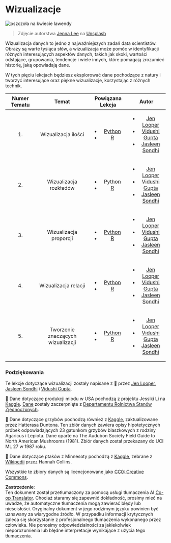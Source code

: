 <!--
CO_OP_TRANSLATOR_METADATA:
{
  "original_hash": "1441550a0d789796b2821e04f7f4cc94",
  "translation_date": "2025-08-24T00:54:41+00:00",
  "source_file": "3-Data-Visualization/README.md",
  "language_code": "pl"
}
-->
# Wizualizacje

![pszczoła na kwiecie lawendy](../../../3-Data-Visualization/images/bee.jpg)  
> Zdjęcie autorstwa <a href="https://unsplash.com/@jenna2980?utm_source=unsplash&utm_medium=referral&utm_content=creditCopyText">Jenna Lee</a> na <a href="https://unsplash.com/s/photos/bees-in-a-meadow?utm_source=unsplash&utm_medium=referral&utm_content=creditCopyText">Unsplash</a>

Wizualizacja danych to jedno z najważniejszych zadań data scientistów. Obrazy są warte tysiąca słów, a wizualizacja może pomóc w identyfikacji różnych interesujących aspektów danych, takich jak skoki, wartości odstające, grupowania, tendencje i wiele innych, które pomagają zrozumieć historię, jaką opowiadają dane.

W tych pięciu lekcjach będziesz eksplorować dane pochodzące z natury i tworzyć interesujące oraz piękne wizualizacje, korzystając z różnych technik.

| Numer Tematu | Temat | Powiązana Lekcja | Autor |
| :-----------: | :--: | :--------------: | :----: |
| 1. | Wizualizacja ilości | <ul> <li> [Python](09-visualization-quantities/README.md)</li>  <li>[R](../../../3-Data-Visualization/R/09-visualization-quantities) </li> </ul>|<ul> <li> [Jen Looper](https://twitter.com/jenlooper)</li><li> [Vidushi Gupta](https://github.com/Vidushi-Gupta)</li> <li>[Jasleen Sondhi](https://github.com/jasleen101010)</li></ul> |
| 2. | Wizualizacja rozkładów | <ul> <li> [Python](10-visualization-distributions/README.md)</li>  <li>[R](../../../3-Data-Visualization/R/10-visualization-distributions) </li> </ul>|<ul> <li> [Jen Looper](https://twitter.com/jenlooper)</li><li> [Vidushi Gupta](https://github.com/Vidushi-Gupta)</li> <li>[Jasleen Sondhi](https://github.com/jasleen101010)</li></ul> |
| 3. | Wizualizacja proporcji | <ul> <li> [Python](11-visualization-proportions/README.md)</li>  <li>[R](../../../3-Data-Visualization) </li> </ul>|<ul> <li> [Jen Looper](https://twitter.com/jenlooper)</li><li> [Vidushi Gupta](https://github.com/Vidushi-Gupta)</li> <li>[Jasleen Sondhi](https://github.com/jasleen101010)</li></ul> |
| 4. | Wizualizacja relacji | <ul> <li> [Python](12-visualization-relationships/README.md)</li>  <li>[R](../../../3-Data-Visualization) </li> </ul>|<ul> <li> [Jen Looper](https://twitter.com/jenlooper)</li><li> [Vidushi Gupta](https://github.com/Vidushi-Gupta)</li> <li>[Jasleen Sondhi](https://github.com/jasleen101010)</li></ul> |
| 5. | Tworzenie znaczących wizualizacji | <ul> <li> [Python](13-meaningful-visualizations/README.md)</li>  <li>[R](../../../3-Data-Visualization) </li> </ul>|<ul> <li> [Jen Looper](https://twitter.com/jenlooper)</li><li> [Vidushi Gupta](https://github.com/Vidushi-Gupta)</li> <li>[Jasleen Sondhi](https://github.com/jasleen101010)</li></ul> |

### Podziękowania

Te lekcje dotyczące wizualizacji zostały napisane z 🌸 przez [Jen Looper](https://twitter.com/jenlooper), [Jasleen Sondhi](https://github.com/jasleen101010) i [Vidushi Gupta](https://github.com/Vidushi-Gupta).

🍯 Dane dotyczące produkcji miodu w USA pochodzą z projektu Jessiki Li na [Kaggle](https://www.kaggle.com/jessicali9530/honey-production). [Dane](https://usda.library.cornell.edu/concern/publications/rn301137d) zostały zaczerpnięte z [Departamentu Rolnictwa Stanów Zjednoczonych](https://www.nass.usda.gov/About_NASS/index.php).

🍄 Dane dotyczące grzybów pochodzą również z [Kaggle](https://www.kaggle.com/hatterasdunton/mushroom-classification-updated-dataset), zaktualizowane przez Hatterasa Duntona. Ten zbiór danych zawiera opisy hipotetycznych próbek odpowiadających 23 gatunkom grzybów blaszkowych z rodziny Agaricus i Lepiota. Dane oparte na The Audubon Society Field Guide to North American Mushrooms (1981). Zbiór danych został przekazany do UCI ML 27 w 1987 roku.

🦆 Dane dotyczące ptaków z Minnesoty pochodzą z [Kaggle](https://www.kaggle.com/hannahcollins/minnesota-birds), zebrane z [Wikipedii](https://en.wikipedia.org/wiki/List_of_birds_of_Minnesota) przez Hannah Collins.

Wszystkie te zbiory danych są licencjonowane jako [CC0: Creative Commons](https://creativecommons.org/publicdomain/zero/1.0/).

**Zastrzeżenie**:  
Ten dokument został przetłumaczony za pomocą usługi tłumaczenia AI [Co-op Translator](https://github.com/Azure/co-op-translator). Chociaż staramy się zapewnić dokładność, prosimy mieć na uwadze, że automatyczne tłumaczenia mogą zawierać błędy lub nieścisłości. Oryginalny dokument w jego rodzimym języku powinien być uznawany za wiarygodne źródło. W przypadku informacji krytycznych zaleca się skorzystanie z profesjonalnego tłumaczenia wykonanego przez człowieka. Nie ponosimy odpowiedzialności za jakiekolwiek nieporozumienia lub błędne interpretacje wynikające z użycia tego tłumaczenia.